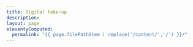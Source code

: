 ```yaml
---
title: Digital take-up
description:
layout: page
eleventyComputed:
  permalink: "{{ page.filePathStem | replace('/content/','/') }}/"
---
```

